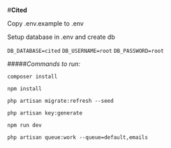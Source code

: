#**Cited**

Copy .env.example to .env

Setup database in .env and create db

`DB_DATABASE=cited`
`DB_USERNAME=root`
`DB_PASSWORD=root`

#####_Commands to run:_

`composer install`

`npm install`

`php artisan migrate:refresh --seed`

`php artisan key:generate`

`npm run dev`

`php artisan queue:work --queue=default,emails`

